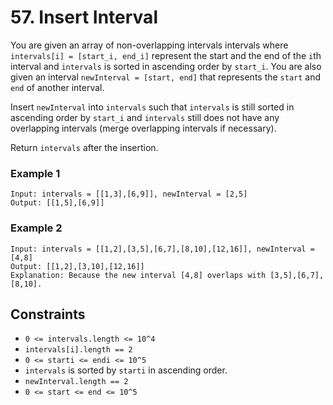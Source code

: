 # 57. Insert Interval

You are given an array of non-overlapping intervals intervals where
`intervals[i] = [start_i, end_i]` represent the start and the end of
the `i`th interval and `intervals` is sorted in ascending order by
`start_i`. You are also given an interval `newInterval = [start, end]`
that represents the `start` and `end` of another interval.

Insert `newInterval` into `intervals` such that `intervals` is still 
sorted in ascending order by `start_i` and `intervals` still does not 
have any overlapping intervals (merge overlapping intervals if necessary).

Return `intervals` after the insertion.

### Example 1
```
Input: intervals = [[1,3],[6,9]], newInterval = [2,5]
Output: [[1,5],[6,9]]
```

### Example 2
```
Input: intervals = [[1,2],[3,5],[6,7],[8,10],[12,16]], newInterval = [4,8]
Output: [[1,2],[3,10],[12,16]]
Explanation: Because the new interval [4,8] overlaps with [3,5],[6,7],[8,10].
```

## Constraints 
* `0 <= intervals.length <= 10^4`
* `intervals[i].length == 2`
* `0 <= starti <= endi <= 10^5`
* `intervals` is sorted by `starti` in ascending order.
* `newInterval.length == 2`
* `0 <= start <= end <= 10^5`
